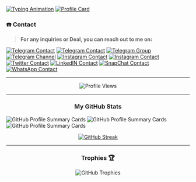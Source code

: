 [![Typing Animation](https://readme-typing-svg.herokuapp.com?font=Architects+Daughter&size=25&duration=2000&pause=1500&color=F70000&center=true&vCenter=true&multiline=true&width=435&height=200&lines=Hello+My+self+Saif+Ali;Since+childhood%2C+my+mind+has+been;very+attracted+towards+phone+and;computer%2C+that's+why+I+learned;a+lot+of+programming+language;Web+Designing+and+many+more+things)](https://github.com/saifalisew1508)
[![Profile Card](https://github-stats-alpha.vercel.app/api?username=saifalisew1508&cc=22272e&tc=37BCF6&ic=fff&bc=0000)](https://github.com/saifalisew1508)

### **☎️ Contact**
> **For any inquiries or Deal, you can reach out to me on:**

[![Telegram Contact](https://img.shields.io/badge/Telegram-Username_@SexySaif-white?style=social&logo=telegram)](https://https://telegram.dog/SexySaif)
[![Telegram Contact](https://img.shields.io/badge/Telegram-Username_@DearSaif-white?style=social&logo=telegram)](https://telegram.dog/DearSaif)
[![Telegram Group](https://img.shields.io/badge/Telegram-Group_Username_@PublicSource__Chat-white?style=social&logo=telegram)](https://telegram.dog/PublicSource_Chat)
[![Telegram Channel](https://img.shields.io/badge/Telegram-Channel_Username_@BotXNews-white?style=social&logo=telegram)](https://telegram.dog/BotXNews)
[![Instagram Contact](https://img.shields.io/badge/Instagram-Username_@Saifaliopp-white?style=social&logo=instagram)](https://instagram.com/saifaliopp)
[![Instagram Contact](https://img.shields.io/badge/Instagram-Username_@saiffff2004-white?style=social&logo=instagram)](https://instagram.com/saiffff2005)
[![Twitter Contact](https://img.shields.io/badge/X-Username_@saifalisew1508-white?style=social&logo=x)](https://x.com/saifalisew1508)
[![LinkedIN Contact](https://img.shields.io/badge/LinkedIN-Username_@saifalisew1508-white?style=social&logo=linkedin)](https://www.linkedin.com/in/saifalisew1508/)
[![SnapChat Contact](https://img.shields.io/badge/SnapChat-Username_@saifaliopp-white?style=social&logo=snapchat)](http://snapchat.com/add/saifaliopp)
[![WhatsApp Contact](https://img.shields.io/badge/WhatsApp-Number_+919708973259-white?style=social&logo=whatsapp)](https://wa.me/919708973259?text=Hello%20Saif%2C%20%0AI%20saw%20your%20github%20on%20profile%20I%20need%20some%20help%20)



<!-- GitHub Stats -->
<hr />

<p align="center">
  <img src="https://profile-counter.glitch.me/{saifalisew1508}/count.svg" alt="Profile Views">
</p>

<hr />

<!-- GitHub Stats -->
<h3 align="center">My GitHub Stats</h3>

![GitHub Profile Summary Cards](http://github-profile-summary-cards.vercel.app/api/cards/profile-details?username=saifalisew1508&theme=dracula)
![GitHub Profile Summary Cards](http://github-profile-summary-cards.vercel.app/api/cards/repos-per-language?username=saifalisew1508&theme=dracula)
![GitHub Profile Summary Cards](http://github-profile-summary-cards.vercel.app/api/cards/most-commit-language?username=saifalisew1508&theme=dracula)


<!-- GitHub Streak -->
<p align="center">
  <a href="#go-nowhere">
    <img align="center" src="https://github-readme-streak-stats.herokuapp.com/?user=saifalisew1508&theme=tokyonight&ring=ffa200&fire=15f4ee&currStreakNum=a35eff&currStreakLabel=a35eff&sideLabels=4296f5&sideNums=4296f5&hide_border=true&background=00000000" alt="GitHub Streak">
  </a>
</p>

<hr />

<!-- GitHub Trophies -->
<h3 align="center">Trophies 🏆</h3>
<p align="center">
  <img src="https://github-profile-trophy.vercel.app/?username=saifalisew1508&row=2&column=3&margin-w=8&margin-h=12" alt="GitHub Trophies">
</p>
